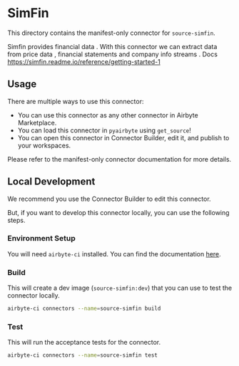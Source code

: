 # SimFin
This directory contains the manifest-only connector for `source-simfin`.

Simfin provides financial data .
With this connector we can extract data from price data , financial statements and company info streams .
Docs https://simfin.readme.io/reference/getting-started-1

## Usage
There are multiple ways to use this connector:
- You can use this connector as any other connector in Airbyte Marketplace.
- You can load this connector in `pyairbyte` using `get_source`!
- You can open this connector in Connector Builder, edit it, and publish to your workspaces.

Please refer to the manifest-only connector documentation for more details.

## Local Development
We recommend you use the Connector Builder to edit this connector.

But, if you want to develop this connector locally, you can use the following steps.

### Environment Setup
You will need `airbyte-ci` installed. You can find the documentation [here](airbyte-ci).

### Build
This will create a dev image (`source-simfin:dev`) that you can use to test the connector locally.
```bash
airbyte-ci connectors --name=source-simfin build
```

### Test
This will run the acceptance tests for the connector.
```bash
airbyte-ci connectors --name=source-simfin test
```

